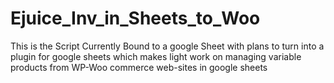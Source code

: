 # Ejuice_Inv_in_Sheets_to_Woo
This is the Script Currently Bound to a google Sheet with plans to turn into a plugin for google sheets which makes light work on managing variable products  from WP-Woo commerce web-sites in google sheets 
